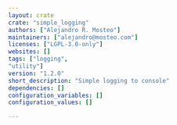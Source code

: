 ```yaml
---
layout: crate
crate: "simple_logging"
authors: ["Alejandro R. Mosteo"]
maintainers: ["alejandro@mosteo.com"]
licenses: ["LGPL-3.0-only"]
websites: []
tags: ["logging",
"utility"]
version: "1.2.0"
short_description: "Simple logging to console"
dependencies: []
configuration_variables: []
configuration_values: []

---
```



